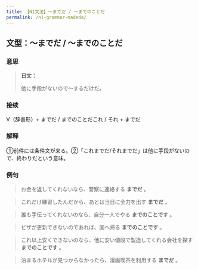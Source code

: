 ```yaml
---
title: 【N1文法】〜までだ / 〜までのことだ
permalink: /n1-grammar-madeda/
---
```


## 文型：〜までだ / 〜までのことだ

### 意思

> **日文：**
> 
> 他に手段がないので〜するだけだ。


### 接续

V（辞書形）+ までだ / までのことだこれ / それ + までだ

### 解释

①前件には条件文が来る。②「これまでだ/それまでだ」は他に手段がないので、終わりだという意味。

### 例句

> お金を返してくれないなら、警察に連絡する **までだ** 。

> これだけ練習したんだから、あとは当日に全力を出す **までだ** 。

> 誰も手伝ってくれないのなら、自分一人でやる **までのことです** 。

> ビザが更新できないのであれば、国へ帰る **までのことです** 。

> これ以上安くできないのなら、他に安い値段で製造してくれる会社を探す **までのことです** 。

> 泊まるホテルが見つからなかったら、漫画喫茶を利用する **までだ** 。

